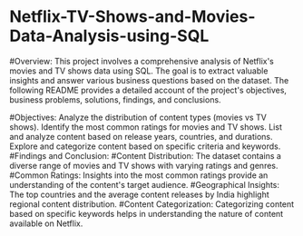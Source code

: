 # Netflix-TV-Shows-and-Movies-Data-Analysis-using-SQL
#Overview:
This project involves a comprehensive analysis of Netflix's movies and TV shows data using SQL. The goal is to extract valuable insights and answer various business questions based on the dataset. The following README provides a detailed account of the project's objectives, business problems, solutions, findings, and conclusions.

#Objectives:
Analyze the distribution of content types (movies vs TV shows).
Identify the most common ratings for movies and TV shows.
List and analyze content based on release years, countries, and durations.
Explore and categorize content based on specific criteria and keywords.
#Findings and Conclusion:
#Content Distribution: The dataset contains a diverse range of movies and TV shows with varying ratings and genres.
#Common Ratings: Insights into the most common ratings provide an understanding of the content's target audience.
#Geographical Insights: The top countries and the average content releases by India highlight regional content distribution.
#Content Categorization: Categorizing content based on specific keywords helps in understanding the nature of content available on Netflix.
